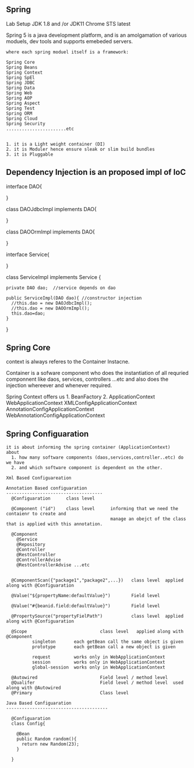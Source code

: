 Spring
------------------------------------------------------------------

  Lab Setup
      JDK 1.8 and /or JDK11
      Chrome
      STS latest

  Spring 5 is a java development platform, and is an amolgamation of various moduels, dev tools and supports emebeded servers.

    where each spring moduel itself is a framework:

    Spring Core
    Spring Beans
    Spring Context
    Spring SpEl
    Spring JDBC
    Spring Data
    Spring Web    
    Spring AOP
    Spring Aspect
    Spring Test
    Spring ORM
    Spring Cloud
    Spring Security
    .......................etc


    1. it is a Light weight container (DI)
    2. it is Moduler hence ensure sleak or slim build bundles
    3. it is Pluggable


Dependency Injection is an proposed impl of IoC
------------------------------------------------------------------------------------------

  interface DAO{

  }

  class DAOJdbcImpl implements DAO{

  }

  class DAOOrmImpl implements DAO{

  }

  interface Service{

  }

  class ServiceImpl implements Service {

    private DAO dao;  //service depends on dao

    public ServiceImpl(DAO dao){ //constructor injection 
      //this.dao = new DAOJdbcImpl();
      //this.dao = new DAOOrmImpl();
      this.dao=dao;
    }
  }

Spring Core 
------------------------------------------------------------

 context is always referes to the Container Instacne.

  Container is a sofware component who does the instantiation of all requried componnent like
  daos, services, controllers ...etc and also does the injection whereever and whenever required.

  Spring Context offers us 
    1. BeanFactory
    2. ApplicationContext
        WebApplicationContext
        XMLConfigApplicationContext
        AnnotationConfigApplicationContext
        WebAnnotationConfigApplicationContext

  Spring Configuaration
  -------------------------------

    it is about informing the spring container (ApplicationContext)
    about 
      1. how many software components (daos,services,controller..etc) do we have 
      2. and which software component is dependent on the other.

    Xml Based Configuareation

    Annotation Based configuaration
    -------------------------------------
      @Configuaration      class level 

      @Component ("id")    class level      informing that we need the contaienr to create and  
                                            manage an obejct of the class that is applied with this annotation.

      @Component
        @Service
        @Repository
        @Controller
        @RestController
        @ControllerAdvise
        @RestControllerAdvise ...etc


      @ComponentScan({"package1","package2",...})   class level  applied along with @Configuaration

      @Value("${propertyName:defaultValue}")        Field level

      @Value("#{beanid.field:defaultValue}")        Field level

      @PropertySource("propertyFielPath")           class level  applied along with @Configuaration

      @Scope                            class level   applied along with @Component
              singleton       each getBean call the same object is given
              prototype       each getBean call a new object is given
              
              request         works only in WebApplicationContext
              session         works only in WebApplicationContext
              global-session  works only in WebApplicationContext

      @Autowired                        Field level / method level
      @Qualifer                         Field level / method level  used along with @Autowired
      @Primary                          Class level 

    Java Based Configuaration
    ---------------------------------------

      @Configuaration
      class Config{

        @Bean
        public Random random(){
          return new Random(23);
        }

      }

